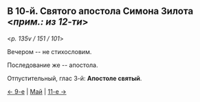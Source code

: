 
## В 10-й. Святого апостола Симона Зилота <*прим.: из 12-ти*> 

<*p. 135v / 151 / 101*>

Вечером -- не стихословим.

Последование же -- апостола. 

Отпустительный, глас 3-й: **Апостоле святый**.

[← 9-е](05_09_MES.ru.md) | [Май](README.md#10-й) | [11-е →](05_11_MES.ru.md)
